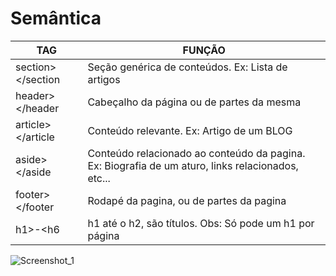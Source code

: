 # Semântica
| TAG               | FUNÇÃO                                                       |
| ----------------- | ------------------------------------------------------------ |
| section></section | Seção genérica de conteúdos. Ex: Lista de artigos            |
| header></header   | Cabeçalho da página ou de partes da mesma                    |
| article></article | Conteúdo relevante. Ex: Artigo de um BLOG                    |
| aside></aside     | Conteúdo relacionado ao conteúdo da pagina. Ex: Biografia de um aturo, links relacionados, etc... |
| footer></footer   | Rodapé da pagina, ou de partes da pagina                     |
| h1>-<h6           | h1 até o h2, são títulos. Obs: Só pode um h1 por página      |

![Screenshot_1](https://user-images.githubusercontent.com/107083404/174203271-e533063f-1aa0-4fc3-a8a3-c592b297edb1.png)
